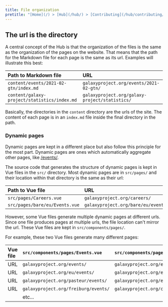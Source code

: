 ```yaml
---
title: File organization
pretitle: "[Home](/) > [Hub](/hub/) > [Contributing](/hub/contributing/) > [File Organization](/hub/contributing/file-organization/)"
---
```


## The url is the directory

A central concept of the Hub is that the organization of the files is the same as the organization of the pages on the website. That means that the path for the Markdown file for each page is the same as its url. Examples will illustrate this best:

<div class="compact">

| Path to Markdown file                        | URL                                            |
|:---------------------------------------------|:-----------------------------------------------|
| `content/events/2021-02-gtn/index.md`        | `galaxyproject.org/events/2021-02-gtn/`        |
| `content/galaxy-project/statistics/index.md` | `galaxyproject.org/galaxy-project/statistics/` |

</div>

Basically, the directories in the `content` directory are the urls of the site. The content of each page is in an `index.md` file inside the final directory in the path.

### Dynamic pages

Dynamic pages are kept in a different place but also follow this principle for the most part. Dynamic pages are ones which automatically aggregate other pages, like [/events/](https://galaxyproject.org/events/).

The source code that generates the structure of dynamic pages is kept in Vue files in the `src/` directory. Most dynamic pages are in `src/pages/` and their location within that directory is the same as their url:

<div class="compact">

| Path to Vue file               | URL                                 |
|:-------------------------------|:------------------------------------|
| `src/pages/Careers.vue`        | `galaxyproject.org/careers/`        |
| `src/pages/bare/eu/Events.vue` | `galaxyproject.org/bare/eu/events/` |

</div>

However, some Vue files generate multiple dynamic pages at different urls. Since one file produces pages at multiple urls, the file location can't mirror the url. These Vue files are kept in `src/components/pages/`.

For example, these two Vue files generate many different pages:

<div class="compact">

| Vue file | `src/components/pages/Events.vue`    | `src/components/pages/TaggedEvents.vue`       |
|:---------|:-------------------------------------|:----------------------------------------------|
| URL      | `galaxyproject.org/events/`          | `galaxyproject.org/events/cofests/`           |
| URL      | `galaxyproject.org/eu/events/`       | `galaxyproject.org/events/webinars/`          |
| URL      | `galaxyproject.org/pasteur/events/`  | `galaxyproject.org/events/cofests/papercuts/` |
| URL      | `galaxyproject.org/freiburg/events/` | `galaxyproject.org/community/devroundtable/`  |
|          |  etc...                              |                                               |

</div>
